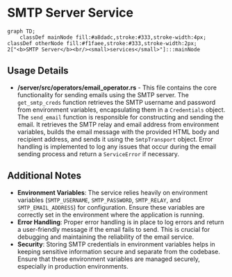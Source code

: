 # SMTP Server Service

```mermaid
graph TD;
    classDef mainNode fill:#a8dadc,stroke:#333,stroke-width:4px;
classDef otherNode fill:#f1faee,stroke:#333,stroke-width:2px;
2["<b>SMTP Server</b><br/><small>services</small>"]:::mainNode

```

## Usage Details
- **/server/src/operators/email_operator.rs** - This file contains the core functionality for sending emails using the SMTP server. The `get_smtp_creds` function retrieves the SMTP username and password from environment variables, encapsulating them in a `Credentials` object. The `send_email` function is responsible for constructing and sending the email. It retrieves the SMTP relay and email address from environment variables, builds the email message with the provided HTML body and recipient address, and sends it using the `SmtpTransport` object. Error handling is implemented to log any issues that occur during the email sending process and return a `ServiceError` if necessary.

## Additional Notes
- **Environment Variables**: The service relies heavily on environment variables (`SMTP_USERNAME`, `SMTP_PASSWORD`, `SMTP_RELAY`, and `SMTP_EMAIL_ADDRESS`) for configuration. Ensure these variables are correctly set in the environment where the application is running.
- **Error Handling**: Proper error handling is in place to log errors and return a user-friendly message if the email fails to send. This is crucial for debugging and maintaining the reliability of the email service.
- **Security**: Storing SMTP credentials in environment variables helps in keeping sensitive information secure and separate from the codebase. Ensure that these environment variables are managed securely, especially in production environments.